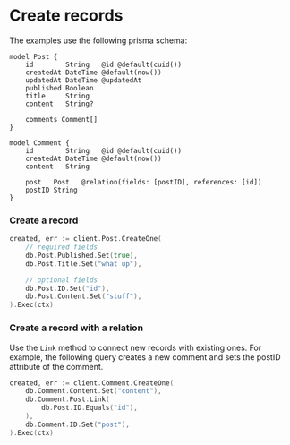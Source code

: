 # Create records

The examples use the following prisma schema:

```prisma
model Post {
    id        String   @id @default(cuid())
    createdAt DateTime @default(now())
    updatedAt DateTime @updatedAt
    published Boolean
    title     String
    content   String?

    comments Comment[]
}

model Comment {
    id        String   @id @default(cuid())
    createdAt DateTime @default(now())
    content   String

    post   Post   @relation(fields: [postID], references: [id])
    postID String
}
```

### Create a record

```go
created, err := client.Post.CreateOne(
    // required fields
    db.Post.Published.Set(true),
    db.Post.Title.Set("what up"),

    // optional fields
    db.Post.ID.Set("id"),
    db.Post.Content.Set("stuff"),
).Exec(ctx)
```

### Create a record with a relation

Use the `Link` method to connect new records with existing ones. For example, the following query creates a new comment and sets the postID attribute of the comment.

```go
created, err := client.Comment.CreateOne(
    db.Comment.Content.Set("content"),
    db.Comment.Post.Link(
        db.Post.ID.Equals("id"),
    ),
    db.Comment.ID.Set("post"),
).Exec(ctx)
```
